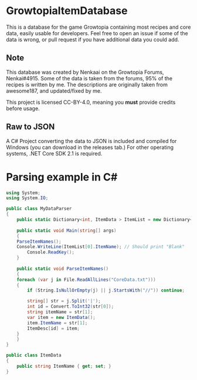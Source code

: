 # GrowtopiaItemDatabase
This is a database for the game Growtopia containing most recipes and core data, easily usable for developers.
Feel free to open an issue if some of the data is wrong, or pull request if you have additional data you could add.

## Note
This database was created by Nenkaai on the Growtopia Forums, Nenkai#4915. 
Some of the data is taken from the forums, 95% of the recipes is written by me.
The descriptions are originally taken from awesome187, and updated/fixed by me.

This project is licensed CC-BY-4.0, meaning you **must** provide credits before usage.

## Raw to JSON
A C# Project converting the data to JSON is included and compiled for Windows (you can download in the releases tab.) For other operating systems, .NET Core SDK 2.1 is required.

# Parsing example in C#

```csharp
using System;
using System.IO;

public class MyDataParser 
{
    public static Dictionary<int, ItemData > ItemList = new Dictionary<int, ItemData>();
    
    public static void Main(string[] args) 
    {
	ParseItemNames();
	Console.WriteLine(ItemList[0].ItemName); // Should print "Blank"
        Console.ReadKey();
    }
	
    public static void ParseItemNames() 
    {
	foreach (var j in File.ReadAllLines("CoreData.txt")))
	{
	    if (String.IsNullOrEmpty(j) || j.StartsWith("//")) continue;

	    string[] str = j.Split('|');
	    int id = Convert.ToInt32(str[0]);
	    string itemName = str[1];
	    var item = new ItemData();
	    item.ItemName = str[1];
	    ItemDesc[id] = item;
	}
    }
}

public class ItemData 
{
    public string ItemName { get; set; }
}  
```


